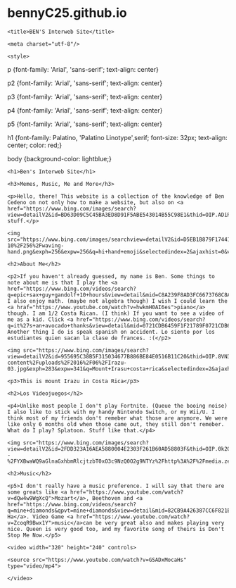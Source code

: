 # bennyC25.github.io

<!DOCTYPE html>

<html>

  <head>

    <title>BEN'S Interweb Site</title>

    <meta charset="utf-8"/>

    <style>

p {font-family: 'Arial', 'sans-serif'; text-align: center}



p2 {font-family: 'Arial', 'sans-serif'; text-align: center}



p3 {font-family: 'Arial', 'sans-serif'; text-align: center}



p4 {font-family: 'Arial', 'sans-serif'; text-align: center}



p5 {font-family: 'Arial', 'sans-serif'; text-align: center}



h1 {font-family: Palatino, 'Palatino Linotype',serif; font-size: 32px; text-align: center; color: red;}



body {background-color: lightblue;}



</style>

  </head>

  <body>

    <h1>Ben's Interweb Site</h1>

    <h3>Memes, Music, Me and More</h3>

    <p>Hello, there! This website is a collection of the knowledge of Ben Cedeno on not only how to make a website, but also on <a href="https://www.bing.com/images/search?view=detailV2&id=BD63D09C5C45BA3ED8D91F5ABE543014B55C98E1&thid=OIP.ADiR8wE12gZafPQsGYUOXAHaEJ&mediaurl=https%3A%2F%2Fmedia.giphy.com%2Fmedia%2FX1tTJzw2LMyIw%2Fgiphy.gif&exph=280&expw=500&q=random+gif&selectedindex=1&ajaxhist=0&vt=0&eim=1,2,6">random</a> stuff.</p>

    <img src="https://www.bing.com/images/searchview=detailV2&id=D5EB1B879F17441AA91B35B6FAE6855FE90F1690&thid=OIP.T9VfRyyURFkKiLVTPP2RogHaHa&mediaurl=http%3A%2F%2Fd2trtkcohkrm90.cloudfront.net%2Fimages%2Femoji%2Fapple%2Fios-10%2F256%2Fwaving-hand.png&exph=256&expw=256&q=hi+hand+emoji&selectedindex=2&ajaxhist=0&vt=0&eim=1,2,6">                             

    <h2>About Me</h2>

    <p2>If you haven't already guessed, my name is Ben. Some things to note about me is that I play the <a href="https://www.bing.com/videos/search?q=epic+sax+guy+gandolf+10+hours&view=detail&mid=C8A239F8AD3FC6673768C8A239F8AD3FC6673768&FORM=VIRE">saxophone</a>. I also enjoy math. (maybe not algebra though) I wish I could learn the <a hraf="https://www.youtube.com/watch?v=hwkmH0AI6es">piano</a> though. I am 1/2 Costa Rican. (I think) If you want to see a video of me as a kid. Click <a href="https://www.bing.com/videos/search?q=it%27s+an+avocado+thanks&view=detail&mid=0721CDB6459F1F21789F0721CDB6459F1F21789F&FORM=VIRE">here</a>. Another thing I do is speak spanish on accident. Lo siento por los estudiantes quien sacan la clase de frances. :(</p2>

    <img src="https://www.bing.com/images/search?view=detailV2&id=955695C38B5F315034677B886BE84E0516B11C20&thid=OIP.8VN3LX7PzYYcnyfw3_iJKwHaGJ&mediaurl=http%3A%2F%2Fdofbill.com%2Fwp-content%2Fuploads%2F2016%2F06%2FIrazu-03.jpg&exph=283&expw=341&q=Mount+Irasu+costa+rica&selectedindex=2&ajaxhist=0&vt=0&eim=1,2,6">

    <p3>This is mount Irazu in Costa Rica</p3>

    <h2>Los Videojuegos</h2>

    <p4>Unlike most people I don't play Fortnite. (Queue the booing noise) I also like to stick with my handy Nintendo Switch, or my Wii/U. I think most of my friends don't remeber what those are anymore. We were like only 6 months old when those came out, they still don't remeber. What do I play? Splatoon. Stuff like that.</p4>

    <img src="https://www.bing.com/images/search?view=detailV2&id=2FDD323A16AEA5880004E2303F261B60AD58803F&thid=OIP.0k2OaV_24mdv1MEcBwTZBAHaFm&mediaurl=http%3A%2F%2Fl2.yimg.com%2Fny%2Fapi%2Fres%2F1.2%2Ff8VRlH6KhWrU7jhxDBSWNg--%2FYXBwaWQ9aGlnaGxhbmRlcjtzbT0xO3c9NzQ0O2g9NTYz%2Fhttp%3A%2F%2Fmedia.zenfs.com%2Fen%2Fhomerun%2Ffeed_manager_auto_publish_494%2F5f8269abb651cb6ee491bc6a36d62ba3&exph=563&expw=744&q=Nintendo+Switch+SYmbol&selectedindex=1&ajaxhist=0&vt=0&eim=1,2,6">

    <h2>Music</h2>

    <p5>I don't really have a music preference. I will say that there are some greats like <a href="https://www.youtube.com/watch?v=dQw4w9WgXcQ">Mozart</a>, Beethoven and <a href="https://www.bing.com/videos/search?q=mine+diamonds&qpvt=mine+diamonds&view=detail&mid=82CB9A426387CC6F821E82CB9A426387CC6F821E&&FORM=VRDGAR">A-Ha</a>. Video Game <a href="https://www.youtube.com/watch?v=ZcoqR9Bwx1Y">music</a>can be very great also and makes playing very nice. Queen is very good too, and my favorite song of theirs is Don't Stop Me Now.</p5>

    <video width="320" height="240" controls>

    <source src="https://www.youtube.com/watch?v=GSADxMocaHs" type="video/mp4">

    </video>

  

  

  

   </body>

</html>
